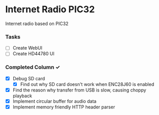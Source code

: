 # Internet Radio PIC32
Internet radio based on PIC32

### Tasks
- [ ] Create WebUI
- [ ] Create HD44780 UI

### Completed Column ✓
- [x] Debug SD card
  - [x] Find out why SD card doesn't work when ENC28J60 is enabled
- [x] Find the reason why transfer from USB is slow, causing choppy playback
- [x] Implement circular buffer for audio data
- [x] Implement memory friendly HTTP header parser
